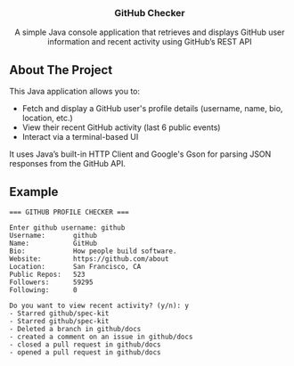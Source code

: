 <br />
<h3 align="center">GitHub Checker</h3>
<p align="center">A simple Java console application that retrieves and displays GitHub user information and recent activity using GitHub’s REST API</p>

## About The Project

This Java application allows you to:

- Fetch and display a GitHub user's profile details (username, name, bio, location, etc.)
- View their recent GitHub activity (last 6 public events)
- Interact via a terminal-based UI

It uses Java’s built-in HTTP Client and Google's Gson for parsing JSON responses from the GitHub API.

## Example

```
=== GITHUB PROFILE CHECKER ===

Enter github username: github
Username:       github
Name:           GitHub
Bio:            How people build software.
Website:        https://github.com/about
Location:       San Francisco, CA
Public Repos:   523
Followers:      59295
Following:      0

Do you want to view recent activity? (y/n): y
- Starred github/spec-kit
- Starred github/spec-kit
- Deleted a branch in github/docs
- created a comment on an issue in github/docs
- closed a pull request in github/docs
- opened a pull request in github/docs
```
